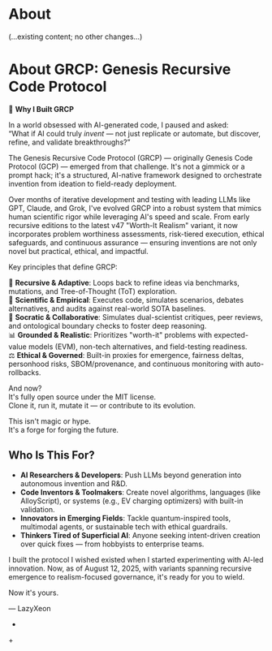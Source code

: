  <!-- markdownlint-disable MD013 -->
 # About

 (…existing content; no other changes…)



# About GRCP: Genesis Recursive Code Protocol

🧬 **Why I Built GRCP**

In a world obsessed with AI-generated code, I paused and asked:  
“What if AI could truly *invent* — not just replicate or automate, but discover, refine, and validate breakthroughs?”

The Genesis Recursive Code Protocol (GRCP) — originally Genesis Code Protocol (GCP) — emerged from that challenge. It's not a gimmick or a prompt hack; it's a structured, AI-native framework designed to orchestrate invention from ideation to field-ready deployment.

Over months of iterative development and testing with leading LLMs like GPT, Claude, and Grok, I've evolved GRCP into a robust system that mimics human scientific rigor while leveraging AI's speed and scale. From early recursive editions to the latest v47 "Worth-It Realism" variant, it now incorporates problem worthiness assessments, risk-tiered execution, ethical safeguards, and continuous assurance — ensuring inventions are not only novel but practical, ethical, and impactful.

Key principles that define GRCP:

🔁 **Recursive & Adaptive**: Loops back to refine ideas via benchmarks, mutations, and Tree-of-Thought (ToT) exploration.  
🧪 **Scientific & Empirical**: Executes code, simulates scenarios, debates alternatives, and audits against real-world SOTA baselines.  
🧠 **Socratic & Collaborative**: Simulates dual-scientist critiques, peer reviews, and ontological boundary checks to foster deep reasoning.  
📊 **Grounded & Realistic**: Prioritizes "worth-it" problems with expected-value models (EVM), non-tech alternatives, and field-testing readiness.  
⚖️ **Ethical & Governed**: Built-in proxies for emergence, fairness deltas, personhood risks, SBOM/provenance, and continuous monitoring with auto-rollbacks.

And now?  
It's fully open source under the MIT license.  
Clone it, run it, mutate it — or contribute to its evolution.  

This isn't magic or hype.  
It's a forge for forging the future.

## Who Is This For?

- **AI Researchers & Developers**: Push LLMs beyond generation into autonomous invention and R&D.  
- **Code Inventors & Toolmakers**: Create novel algorithms, languages (like AlloyScript), or systems (e.g., EV charging optimizers) with built-in validation.  
- **Innovators in Emerging Fields**: Tackle quantum-inspired tools, multimodal agents, or sustainable tech with ethical guardrails.  
- **Thinkers Tired of Superficial AI**: Anyone seeking intent-driven creation over quick fixes — from hobbyists to enterprise teams.  

I built the protocol I wished existed when I started experimenting with AI-led innovation. Now, as of August 12, 2025, with variants spanning recursive emergence to realism-focused governance, it's ready for you to wield.

Now it's yours.  

— LazyXeon

+
+<!-- markdownlint-enable MD013 -->
